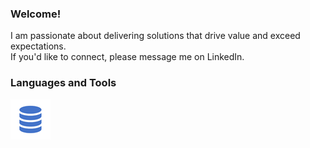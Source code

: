 ### Welcome!
I am passionate about delivering solutions that drive value and exceed expectations.<br>
If you'd like to connect, please message me on LinkedIn.

### Languages and Tools
![sql](https://github.com/tamimcm416/tamimcm416/blob/main/images/sql_thumb.png) &nbsp;

<!--
<table border="0">
  <tr>
    <td><img src="https://github.com/tamimcm416/tamimcm416/blob/main/images/sql.png"></td>
    <td><img src="https://github.com/tamimcm416/tamimcm416/blob/main/images/python.png"></td>
    <td><img src="https://github.com/tamimcm416/tamimcm416/blob/main/images/jupyter.png"></td>
    <td><img src="https://github.com/tamimcm416/tamimcm416/blob/main/images/Excel.jpg"></td>
    <td><img src="https://github.com/tamimcm416/tamimcm416/blob/main/images/VBA.png"></td>
    <td><img src="https://github.com/tamimcm416/tamimcm416/blob/main/images/R.jpg"></td>
    <td><img src="https://github.com/tamimcm416/tamimcm416/blob/main/images/tableau.png"></td>
  </tr>
</table>
-->

<!--

![python](https://github.com/tamimcm416/tamimcm416/assets/107127279/83f1e71b-bd4e-44b6-9464-45b2d1b2e88d) &nbsp;
![jupyter](https://github.com/tamimcm416/tamimcm416/assets/107127279/ab67b977-f954-41f8-9910-716226f64668) &nbsp;
![Excel](https://github.com/tamimcm416/tamimcm416/assets/107127279/88003fa1-f9a9-4fd5-94aa-960b244689a2) &nbsp;
![VBA](https://github.com/tamimcm416/tamimcm416/assets/107127279/c53fbbf3-beaa-4def-a961-6b00a9bfc8b9) &nbsp;
![R](https://github.com/tamimcm416/tamimcm416/assets/107127279/4bb7d550-d4d4-4a8b-8205-ec3de5ccac84) &nbsp;
![tableau](https://github.com/tamimcm416/tamimcm416/assets/107127279/672784c5-6f4a-4a15-9cb7-7abbd5f9a35d) &nbsp;
-->







<!--
**tamimcm416/tamimcm416** is a ✨ _special_ ✨ repository because its `README.md` (this file) appears on your GitHub profile.

Here are some ideas to get you started:

- 🔭 I’m currently working on ...
- 🌱 I’m currently learning ...
- 👯 I’m looking to collaborate on ...
- 🤔 I’m looking for help with ...
- 💬 Ask me about ...
- 📫 How to reach me: ...
- 😄 Pronouns: ...
- ⚡ Fun fact: ...
-->

